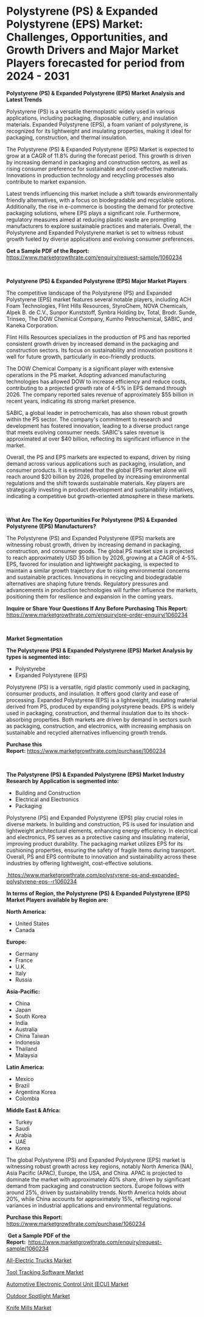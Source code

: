 <p><h1>Polystyrene (PS) & Expanded Polystyrene (EPS) Market: Challenges, Opportunities, and Growth Drivers and Major Market Players forecasted for period from 2024 - 2031</h1></p><p><strong>Polystyrene (PS) & Expanded Polystyrene (EPS) Market Analysis and Latest Trends</strong></p>
<p><p>Polystyrene (PS) is a versatile thermoplastic widely used in various applications, including packaging, disposable cutlery, and insulation materials. Expanded Polystyrene (EPS), a foam variant of polystyrene, is recognized for its lightweight and insulating properties, making it ideal for packaging, construction, and thermal insulation.</p><p>The Polystyrene (PS) & Expanded Polystyrene (EPS) Market is expected to grow at a CAGR of 11.8% during the forecast period. This growth is driven by increasing demand in packaging and construction sectors, as well as rising consumer preference for sustainable and cost-effective materials. Innovations in production technology and recycling processes also contribute to market expansion.</p><p>Latest trends influencing this market include a shift towards environmentally friendly alternatives, with a focus on biodegradable and recyclable options. Additionally, the rise in e-commerce is boosting the demand for protective packaging solutions, where EPS plays a significant role. Furthermore, regulatory measures aimed at reducing plastic waste are prompting manufacturers to explore sustainable practices and materials. Overall, the Polystyrene and Expanded Polystyrene market is set to witness robust growth fueled by diverse applications and evolving consumer preferences.</p></p>
<p><strong>Get a Sample PDF of the Report:&nbsp;</strong> <a href="https://www.marketgrowthrate.com/enquiry/request-sample/1060234">https://www.marketgrowthrate.com/enquiry/request-sample/1060234</a></p>
<p>&nbsp;</p>
<p><strong>Polystyrene (PS) & Expanded Polystyrene (EPS) Major Market Players</strong></p>
<p><p>The competitive landscape of the Polystyrene (PS) and Expanded Polystyrene (EPS) market features several notable players, including ACH Foam Technologies, Flint Hills Resources, StyroChem, NOVA Chemicals, Alpek B. de C.V., Sunpor Kunststoff, Synbra Holding bv, Total, Brodr. Sunde, Trinseo, The DOW Chemical Company, Kumho Petrochemical, SABIC, and Kaneka Corporation.</p><p>Flint Hills Resources specializes in the production of PS and has reported consistent growth driven by increased demand in the packaging and construction sectors. Its focus on sustainability and innovation positions it well for future growth, particularly in eco-friendly products.</p><p>The DOW Chemical Company is a significant player with extensive operations in the PS market. Adopting advanced manufacturing technologies has allowed DOW to increase efficiency and reduce costs, contributing to a projected growth rate of 4-5% in EPS demand through 2026. The company reported sales revenue of approximately $55 billion in recent years, indicating its strong market presence.</p><p>SABIC, a global leader in petrochemicals, has also shown robust growth within the PS sector. The company's commitment to research and development has fostered innovation, leading to a diverse product range that meets evolving consumer needs. SABIC's sales revenue is approximated at over $40 billion, reflecting its significant influence in the market.</p><p>Overall, the PS and EPS markets are expected to expand, driven by rising demand across various applications such as packaging, insulation, and consumer products. It is estimated that the global EPS market alone will reach around $20 billion by 2026, propelled by increasing environmental regulations and the shift towards sustainable materials. Key players are strategically investing in product development and sustainability initiatives, indicating a competitive but growth-oriented atmosphere in these markets.</p></p>
<p>&nbsp;</p>
<p><strong>What Are The Key Opportunities For Polystyrene (PS) & Expanded Polystyrene (EPS) Manufacturers?</strong></p>
<p><p>The Polystyrene (PS) and Expanded Polystyrene (EPS) markets are witnessing robust growth, driven by increasing demand in packaging, construction, and consumer goods. The global PS market size is projected to reach approximately USD 35 billion by 2026, growing at a CAGR of 4-5%. EPS, favored for insulation and lightweight packaging, is expected to maintain a similar growth trajectory due to rising environmental concerns and sustainable practices. Innovations in recycling and biodegradable alternatives are shaping future trends. Regulatory pressures and advancements in production technologies will further influence the markets, positioning them for resilience and expansion in the coming years.</p></p>
<p><strong>Inquire or Share Your Questions If Any Before Purchasing This Report:</strong> <a href="https://www.marketgrowthrate.com/enquiry/pre-order-enquiry/1060234">https://www.marketgrowthrate.com/enquiry/pre-order-enquiry/1060234</a></p>
<p>&nbsp;</p>
<p><strong>Market Segmentation</strong></p>
<p><strong>The Polystyrene (PS) & Expanded Polystyrene (EPS) Market Analysis by types is segmented into:</strong></p>
<p><ul><li>Polystyrebe</li><li>Expanded Polystyrene (EPS)</li></ul></p>
<p><p>Polystyrene (PS) is a versatile, rigid plastic commonly used in packaging, consumer products, and insulation. It offers good clarity and ease of processing. Expanded Polystyrene (EPS) is a lightweight, insulating material derived from PS, produced by expanding polystyrene beads. EPS is widely used in packaging, construction, and thermal insulation due to its shock-absorbing properties. Both markets are driven by demand in sectors such as packaging, construction, and electronics, with increasing emphasis on sustainable and recycled alternatives influencing growth trends.</p></p>
<p><strong>Purchase this Report:&nbsp;</strong><a href="https://www.marketgrowthrate.com/purchase/1060234">https://www.marketgrowthrate.com/purchase/1060234</a></p>
<p>&nbsp;</p>
<p><strong>The Polystyrene (PS) & Expanded Polystyrene (EPS) Market Industry Research by Application is segmented into:</strong></p>
<p><ul><li>Building and Construction</li><li>Electrical and Electronics</li><li>Packaging</li></ul></p>
<p><p>Polystyrene (PS) and Expanded Polystyrene (EPS) play crucial roles in diverse markets. In building and construction, PS is used for insulation and lightweight architectural elements, enhancing energy efficiency. In electrical and electronics, PS serves as a protective casing and insulating material, improving product durability. The packaging market utilizes EPS for its cushioning properties, ensuring the safety of fragile items during transport. Overall, PS and EPS contribute to innovation and sustainability across these industries by offering lightweight, cost-effective solutions.</p></p>
<p><a href="https://www.marketgrowthrate.com/polystyrene-ps-and-expanded-polystyrene-eps--r1060234">&nbsp;https://www.marketgrowthrate.com/polystyrene-ps-and-expanded-polystyrene-eps--r1060234</a></p>
<p><strong>In terms of Region, the Polystyrene (PS) & Expanded Polystyrene (EPS) Market Players available by Region are:</strong></p>
<p>
    <p> <strong> North America: </strong>
        <ul>
            <li>United States</li>
            <li>Canada</li>
        </ul>
        </p> 
    <p> <strong> Europe: </strong>
        <ul>
            <li>Germany</li>
            <li>France</li>
            <li>U.K.</li>
            <li>Italy</li>
            <li>Russia</li>
        </ul>
        </p> 
    <p> <strong> Asia-Pacific: </strong>
        <ul>
            <li>China</li>
            <li>Japan</li>
            <li>South Korea</li>
            <li>India</li>
            <li>Australia</li>
            <li>China Taiwan</li>
            <li>Indonesia</li>
            <li>Thailand</li>
            <li>Malaysia</li>
        </ul>
        </p> 
    <p> <strong> Latin America: </strong>
        <ul>
            <li>Mexico</li>
            <li>Brazil</li>
            <li>Argentina Korea</li>
            <li>Colombia</li>
        </ul>
        </p> 
    <p> <strong> Middle East & Africa: </strong>
        <ul>
            <li>Turkey</li>
            <li>Saudi</li>
            <li>Arabia</li>
            <li>UAE</li>
            <li>Korea</li>
        </ul>
    </p>
    </p>
<p><p>The global Polystyrene (PS) and Expanded Polystyrene (EPS) market is witnessing robust growth across key regions, notably North America (NA), Asia Pacific (APAC), Europe, the USA, and China. APAC is projected to dominate the market with approximately 40% share, driven by significant demand from packaging and construction sectors. Europe follows with around 25%, driven by sustainability trends. North America holds about 20%, while China accounts for approximately 15%, reflecting regional variances in industrial applications and environmental regulations.</p></p>
<p><strong>Purchase this Report: </strong><a href="https://www.marketgrowthrate.com/purchase/1060234">https://www.marketgrowthrate.com/purchase/1060234</a></p>
<p>&nbsp;<strong>Get a Sample PDF of the Report:&nbsp;&nbsp;</strong><a href="https://www.marketgrowthrate.com/enquiry/request-sample/1060234">https://www.marketgrowthrate.com/enquiry/request-sample/1060234</a></p>
<p><strong></strong></p>
<p><p><a href="https://github.com/AKSHATREPORTPRIME/Market-Research-Report-List-6/blob/main/all-electric-trucks-market.md">All-Electric Trucks Market</a></p><p><a href="https://www.linkedin.com/pulse/tool-tracking-software-market-share-analysis-growth-yy69c">Tool Tracking Software Market</a></p><p><a href="https://medium.com/@liliskanaya73/analyzing-key-drivers-in-the-automotive-electronic-control-unit-ecu-market-market-trends-and-aec62a64f280">Automotive Electronic Control Unit (ECU) Market</a></p><p><a href="https://www.linkedin.com/pulse/outdoor-spotlight-market-forecast-global-trends-analysis-from-nltmc?trackingId=C195DOqjTe%2BWLL%2BwLNWcdQ%3D%3D">Outdoor Spotlight Market</a></p><p><a href="https://issuu.com/reportprime-2/docs/knife-mills-market-size-2030.pptx_5638459aef6c45">Knife Mills Market</a></p></p>